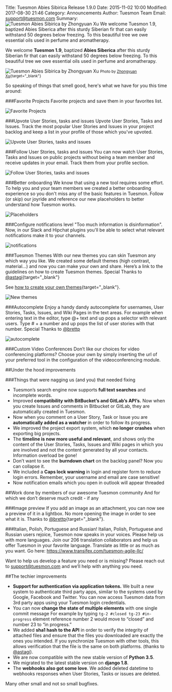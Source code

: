 Title: Tuesmon Abies Sibirica Release 1.9.0
Date: 2015-11-02 10:00
Modified: 2017-08-30 21:46
Category: Announcements
Author: Tuesmon Team
Email: support@tuesmon.com
Summary: ![Tuesmon Abies Sibirica by Zhongyuan Xu]({filename}/images/2015-11-02_changelog190/abies_sibirica.jpg) We welcome Tuesmon 1.9, baptized Abies Siberica after this sturdy Siberian fir that can easily withstand 50 degrees below freezing. To this beautiful tree we owe essential oils used in perfume and aromatherapy.

We welcome **Tuesmon 1.9**, baptized **Abies Siberica** after this sturdy Siberian fir that can easily withstand 50 degrees below freezing. To this beautiful tree we owe essential oils used in perfume and aromatherapy.

![Tuesmon Abies Sibirica by Zhongyuan Xu]({filename}/images/2015-11-02_changelog190/abies_sibirica.jpg)
<small>Photo by [Zhongyuan Xu](https://flic.kr/p/87TNBC "See Zhongyuan Xu profile"){target="_blank"}</small>

So speaking of things that smell good, here's what we have for you this time around:

###Favorite Projects
Favorite projects and save them in your favorites list.

![Favorite Projects]({filename}/images/2015-11-02_changelog190/favorite_project.png)

###Upvote User Stories, tasks and issues
Upvote User Stories, Tasks and Issues. Track the most popular User Stories and Issues in your project backlog and keep a list in your profile of those which you've upvoted.

![Upvote User Stories, tasks and issues]({filename}/images/2015-11-02_changelog190/upvote.png)

###Follow User Stories, tasks and issues
You can now watch User Stories, Tasks and Issues on public projects without being a team member and receive updates in your email. Track them from your profile section.

![Follow User Stories, tasks and issues]({filename}/images/2015-11-02_changelog190/watch.png)

###Better onboarding
We know that using a new tool requires some effort. To help you and your team members we created a better onboarding experience so you don't miss any of the basic features in Tuesmon. Follow (or skip) our joyride and reference our new placeholders to better understand how Tuesmon works.

![Placeholders]({filename}/images/2015-11-02_changelog190/placeholders.png)

###Configure notifications level
"Too much information is disinformation". Now, in our Slack and Hipchat plugins you'll be able to select what relevant notifications make it to your channels.

![notifications]({filename}/images/2015-11-02_changelog190/slack.png)

###Tuesmon Themes
With our new themes you can skin Tuesmon any which way you like. We created some default themes (high contrast, material…) and now you can make your own and share. Here’s a link to the guidelines on how to create Tuesmon themes. Special Thanks to [@astagi](https://github.com/astagi){target="_blank"}

See [how to create your own themes](http://tuesmoncom.github.io/tuesmon-doc/dist/#themes "Create your own themes"){target="_blank"}.

![New themes]({filename}/images/2015-11-02_changelog190/themes_2.png)

###Autocomplete
Enjoy a handy dandy autocomplete for usernames, User Stories, Tasks, Issues, and Wiki Pages in the text areas. For example when entering text in the editor, type @+ text and up pops a selector with relevant users. Type # + a number and up pops the list of user stories with that number. Special Thanks to [@brettp](https://github.com/brettp)

![autocomplete]({filename}/images/2015-11-02_changelog190/autocomplete.png)

###Custom Video Conferences
Don’t like our choices for video conferencing platforms? Choose your own by simply inserting the url of your preferred tool in the configuration of the videoconferencing module.

##Under the hood improvements

###Things that were nagging us (and you) that needed fixing

- Tuesmon’s search engine now supports **full text searches** and incomplete words.
- Improved **compatibility with BitBucket’s and GitLab’s API’s.** Now when you create Issues and comments in Bitbucket or GitLab, they are automatically created in Tuesmon.
- Now when you comment on a User Story, Task or Issue you are **automatically added as a watcher** in order to follow its progress.
- We improved the project export system, which **no longer crashes** when exporting big projects.
- The **timeline is now more useful and relevant**, and shows only the content of the User Stories, Tasks, Issues and Wiki pages in which you are involved and not the content generated by all your contacts. Information overload be gone!
- Don’t want to see the **burndown chart** on the backlog panel? Now you can collapse it.
- We included a **Caps lock warning** in login and register form to reduce login errors. Remember, your username and email are case sensitive!
- Now notification emails which you open in outlook will appear threaded

##Work done by members of our awesome Tuesmon community
And for which we don’t deserve much credit - if any

###Image preview
If you add an image as an attachment, you can now see a preview of it in a lightbox. No more opening the image in order to see what it is. Thanks to [@brettp](https://github.com/brettp){target="_blank"}.

###Italian, Polish, Portuguese and Russian!
Italian, Polish, Portuguese and Russian users rejoice, Tuesmon now speaks in your voices. Please help us with more languages. Join our 206 translation collaborators and help us offer Tuesmon in your favorite language. Translate as little or as much as you want. Go here: https://www.transifex.com/tuesmon-agile-llc/

Want to help us develop a feature you need or is missing? Please reach out to [support@tuesmon.com](mailto:support@tuesmon.com) and we’ll help with anything you need.

##The techier improvements

- **Support for authentication via application tokens.** We built a new system to authenticate third party apps, similar to the systems used by Google, Facebook and Twitter. You can now access Tuesmon data from 3rd party apps using your Tuesmon login credentials.
- You can now **change the state of multiple elements** with one single commit message For example by typing ```tg-2 #closed tg-23 #in-progress``` element reference number 2 would move to “closed” and number 23 to “in progress.”
- We added **sha1 hash to the API** in order to verify the integrity of attached files and ensure that the files you downloaded are exactly the ones you intended. If you synchronize Tuesmon with other tools, this allows verification that the file is the same on both platforms. (thanks to [@astagi](https://github.com/astagi)).
- We are now compatible with the new stable version of **Python 3.5**.
- We migrated to the latest stable version on **django 1.8**.
- The **webhooks also got some love**. We added deleted datetime to webhooks responses when User Stories, Tasks or issues are deleted.

Many other small and not so small bugfixes.
